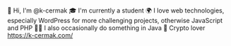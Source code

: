 👋 Hi, I'm @k-cermak
🎓 I'm currently a student
🌍 I love web technologies, especially WordPress for more challenging projects, otherwise JavaScript and PHP
💁‍♂️ I also occasionally do something in Java
💸 Crypto lover
https://k-cermak.com/
